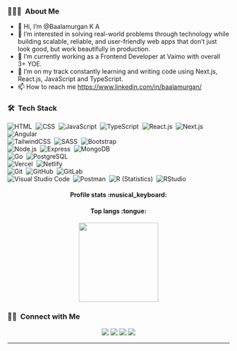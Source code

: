 ### 👨🏻‍💻 &nbsp;About Me

- 👋 Hi, I’m @Baalamurgan K A
- 👀 I’m interested in solving real-world problems through technology while building scalable, reliable, and user-friendly web apps that don’t just look good, but work beautifully in production.
- 🌱 I’m currently working as a Frontend Developer at Vaimo with overall 3+ YOE.
- 💞️ I’m on my track constantly learning and writing code using Next.js, React.js, JavaScript and TypeScript.
- 📫 How to reach me https://www.linkedin.com/in/baalamurgan/

### 🛠 &nbsp;Tech Stack

![HTML](https://img.shields.io/badge/-HTML-05122A?style=flat&logo=HTML5)&nbsp;
![CSS](https://img.shields.io/badge/-CSS-05122A?style=flat&logo=css&logoColor=1572B6)&nbsp;
![JavaScript](https://img.shields.io/badge/-JavaScript-05122A?style=flat&logo=javascript)&nbsp;
![TypeScript](https://img.shields.io/badge/-TypeScript-05122A?style=flat&logo=typescript)&nbsp;
![React.js](https://img.shields.io/badge/-React.js-05122A?style=flat&logo=react)&nbsp;
![Next.js](https://img.shields.io/badge/Next.js-05122A?logo=nextdotjs)&nbsp;
![Angular](https://img.shields.io/badge/Angular-05122A?logo=angular&logoColor=e41c77)&nbsp;\
![TailwindCSS](https://img.shields.io/badge/-TailwindCSS-05122A?style=flat&logo=tailwind-css)&nbsp;
![SASS](https://img.shields.io/badge/-Sass-05122A?style=flat&logo=sass)&nbsp;
![Bootstrap](https://img.shields.io/badge/-Bootstrap-05122A?style=flat&logo=bootstrap)&nbsp;\
![Node.js](https://img.shields.io/badge/-Node.js-05122A?style=flat&logo=node.js)&nbsp;
![Express](https://img.shields.io/badge/-Express-05122A?style=flat&logo=express)&nbsp;
![MongoDB](https://img.shields.io/badge/-MongoDB-05122A?style=flat&logo=mongodb)\
![Go](https://img.shields.io/badge/-Go-05122A?style=flat&logo=go)&nbsp;
![PostgreSQL](https://img.shields.io/badge/-PostgreSQL-05122A?style=flat&logo=postgresql)\
![Vercel](https://img.shields.io/badge/-Vercel-05122A?style=flat&logo=vercel)&nbsp;
![Netlify](https://img.shields.io/badge/-Netlify-05122A?style=flat&logo=netlify)\
![Git](https://img.shields.io/badge/-Git-05122A?style=flat&logo=git)&nbsp;
![GitHub](https://img.shields.io/badge/-GitHub-05122A?style=flat&logo=github)&nbsp;
![GitLab](https://img.shields.io/badge/-GitLab-05122A?style=flat&logo=gitlab)\
![Visual Studio Code](https://img.shields.io/badge/-Visual%20Studio%20Code-05122A?style=flat&logo=visual-studio-code)&nbsp;
![Postman](https://img.shields.io/badge/-Postman-05122A?style=flat&logo=postman)&nbsp;
![R (Statistics)](https://img.shields.io/badge/-R-05122A?style=flat&logo=R)&nbsp;
![RStudio](https://img.shields.io/badge/-RStudio-05122A?style=flat&logo=rstudioide)


<!-- ![Java](https://img.shields.io/badge/-Java-05122A?style=flat&logo=Java&logoColor=FFA518)&nbsp; -->
<!-- ![Eclipse](https://img.shields.io/badge/-Eclipse-05122A?style=flat&logo=eclipse-ide&logoColor=2C2255)&nbsp; -->
<!-- ![Spring](https://img.shields.io/badge/-Spring-05122A?style=flat&logo=spring&logoColor=green) -->
<!-- ![C](https://img.shields.io/badge/-C-05122A?style=flat&logo=C&logoColor=A8B9CC)&nbsp; -->
<!-- ![C++](https://img.shields.io/badge/-C++-05122A?style=flat&logo=C%2B%2B&logoColor=00599C)&nbsp; -->
<!-- ![Python](https://img.shields.io/badge/-Python-05122A?style=flat&logo=python)\ -->

<h4 align="center">Profile stats :musical_keyboard:</h4>

<!---
<p align="center"><img src="https://github-readme-stats.vercel.app/api?username=baalamurgan&show_icons=true&theme=synthwave" alt="Baalamurgan :: Profile Stats" /></p>
--->

<h4 align="center">Top langs :tongue:</h4>

<p align="center">
<img height="180em" src="https://github-readme-stats-eight-theta.vercel.app/api/top-langs/?username=Baalamurgan&layout=compact&langs_count=6&theme=algolia"/>
</p>

### 🤝🏻 &nbsp;Connect with Me

<p align="center">
<a href="https://baalamurgan.github.io"><img src="https://img.shields.io/badge/-Baalamurgan.github.io-05122A?style=flat&logo=googlechrome&logoColor=white"/></a>
<a href="https://www.linkedin.com/in/Baalamurgan"><img src="https://img.shields.io/badge/-Baalamurgan-05122A?style=flat&logo=linkedin&logoColor=white"/></a>
<a href="mailto:baalamurgan2307@gmail.com"><img src="https://img.shields.io/badge/-baalamurgan2307@gmail.com-05122A?style=flat&logo=gmail&logoColor=BB001B"/></a>
<a href="https://instagram.com/baalamurgan"><img src="https://img.shields.io/badge/-baalamurgan-05122A?style=flat&logo=instagram&logoColor=E4405F"/></a>
</p>

-----
